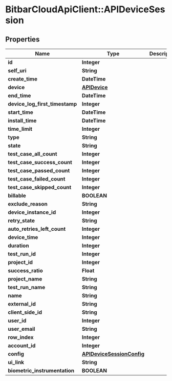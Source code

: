 # BitbarCloudApiClient::APIDeviceSession

## Properties
Name | Type | Description | Notes
------------ | ------------- | ------------- | -------------
**id** | **Integer** |  | [optional] 
**self_uri** | **String** |  | [optional] 
**create_time** | **DateTime** |  | [optional] 
**device** | [**APIDevice**](APIDevice.md) |  | [optional] 
**end_time** | **DateTime** |  | [optional] 
**device_log_first_timestamp** | **Integer** |  | [optional] 
**start_time** | **DateTime** |  | [optional] 
**install_time** | **DateTime** |  | [optional] 
**time_limit** | **Integer** |  | [optional] 
**type** | **String** |  | [optional] 
**state** | **String** |  | [optional] 
**test_case_all_count** | **Integer** |  | [optional] 
**test_case_success_count** | **Integer** |  | [optional] 
**test_case_passed_count** | **Integer** |  | [optional] 
**test_case_failed_count** | **Integer** |  | [optional] 
**test_case_skipped_count** | **Integer** |  | [optional] 
**billable** | **BOOLEAN** |  | [optional] 
**exclude_reason** | **String** |  | [optional] 
**device_instance_id** | **Integer** |  | [optional] 
**retry_state** | **String** |  | [optional] 
**auto_retries_left_count** | **Integer** |  | [optional] 
**device_time** | **Integer** |  | [optional] 
**duration** | **Integer** |  | [optional] 
**test_run_id** | **Integer** |  | [optional] 
**project_id** | **Integer** |  | [optional] 
**success_ratio** | **Float** |  | [optional] 
**project_name** | **String** |  | [optional] 
**test_run_name** | **String** |  | [optional] 
**name** | **String** |  | [optional] 
**external_id** | **String** |  | [optional] 
**client_side_id** | **String** |  | [optional] 
**user_id** | **Integer** |  | [optional] 
**user_email** | **String** |  | [optional] 
**row_index** | **Integer** |  | [optional] 
**account_id** | **Integer** |  | [optional] 
**config** | [**APIDeviceSessionConfig**](APIDeviceSessionConfig.md) |  | [optional] 
**ui_link** | **String** |  | [optional] 
**biometric_instrumentation** | **BOOLEAN** |  | [optional] 

